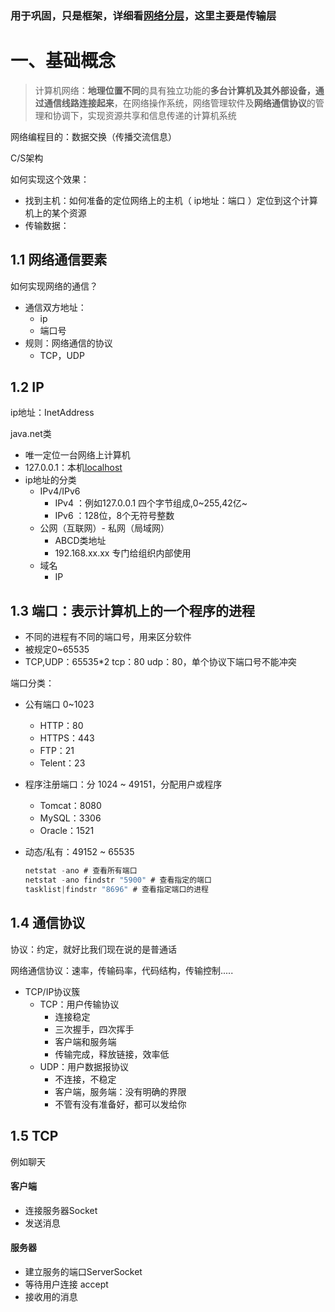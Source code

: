 ### 用于巩固，只是框架，详细看[网络分层](https://onelibero.love/archives/wang-luo-fen-ceng)，这里主要是传输层

# 一、基础概念

> 计算机网络：**地理位置不同**的具有独立功能的**多台计算机及其外部设备，通过通信线路连接起来**，在网络操作系统，网络管理软件及**网络通信协议**的管理和协调下，实现资源共享和信息传递的计算机系统

网络编程目的：数据交换（传播交流信息）

C/S架构

如何实现这个效果：

- 找到主机：如何准备的定位网络上的主机（ ip地址：端口 ）定位到这个计算机上的某个资源
- 传输数据：

## 1.1 网络通信要素

如何实现网络的通信？

- 通信双方地址：
  - ip
  - 端口号
- 规则：网络通信的协议
  - TCP，UDP

## 1.2 IP

ip地址：InetAddress

java.net类

- 唯一定位一台网络上计算机
- 127.0.0.1：本机[localhost](http://localhost)
- ip地址的分类
  - IPv4/IPv6
    - IPv4 ：例如127.0.0.1 四个字节组成,0~255,42亿~
    - IPv6 ：128位，8个无符号整数
  - 公网（互联网）- 私网（局域网）
    - ABCD类地址
    - 192.168.xx.xx 专门给组织内部使用
  - 域名
    - IP

## 1.3 端口：表示计算机上的一个程序的进程

- 不同的进程有不同的端口号，用来区分软件
- 被规定0~65535
- TCP,UDP：65535*2 tcp：80 udp：80，单个协议下端口号不能冲突

端口分类：

- 公有端口 0~1023

  - HTTP：80
  - HTTPS：443
  - FTP：21
  - Telent：23

- 程序注册端口：分 1024 ~ 49151，分配用户或程序

  - Tomcat：8080
  - MySQL：3306
  - Oracle：1521

- 动态/私有：49152 ~ 65535

  ```java
  netstat -ano # 查看所有端口
  netstat -ano findstr "5900" # 查看指定的端口
  tasklist|findstr "8696" # 查看指定端口的进程 
  ```

## 1.4 通信协议

协议：约定，就好比我们现在说的是普通话

网络通信协议：速率，传输码率，代码结构，传输控制.....

- TCP/IP协议簇
  - TCP：用户传输协议
    - 连接稳定
    - 三次握手，四次挥手
    - 客户端和服务端
    - 传输完成，释放链接，效率低
  - UDP：用户数据报协议
    - 不连接，不稳定
    - 客户端，服务端：没有明确的界限
    - 不管有没有准备好，都可以发给你

## 1.5 TCP

例如聊天

#### 客户端

- 连接服务器Socket
- 发送消息

#### 服务器

- 建立服务的端口ServerSocket
- 等待用户连接 accept
- 接收用的消息